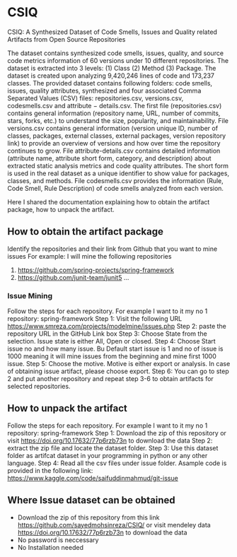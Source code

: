 # CSIQ
CSIQ: A Synthesized Dataset of Code Smells, Issues and Quality related Artifacts from Open Source Repositories


The dataset contains synthesized code smells, issues, quality, and source code metrics information of 60 versions under 10 different repositories. The dataset is extracted into 3 levels: (1) Class (2) Method (3) Package. The dataset is created upon analyzing 9,420,246 lines of code and 173,237 classes.  The provided dataset contains following folders: code smells, issues, quality attributes, synthesized and four associated Comma Separated Values (CSV) files: repositories.csv, versions.csv, codesmells.csv and attribute − details.csv. The first file (repositories.csv) contains general information (repository name, URL, number of commits, stars, forks, etc.) to understand the size, popularity, and maintainability.   File versions.csv contains general information (version unique ID, number of classes, packages, external classes, external packages, version repository link) to provide an overview of versions and how over time the repository continues to grow. File  attribute-details.csv  contains detailed information  (attribute name,  attribute short form, category, and description) about extracted static analysis metrics and code quality attributes.  The short form is used in the real dataset as a unique identifier to show value for packages, classes, and methods. File codesmells.csv provides the information (Rule, Code Smell, Rule Description) of code smells analyzed from each version.

Here  I shared the documentation explaining how to obtain the artifact package, how to unpack the artifact. 

## How to obtain the artifact package
Identify the repositories and their link from Github that you want to mine issues
For example: I will mine the following repositories
1. https://github.com/spring-projects/spring-framework
2. https://github.com/junit-team/junit5
...


### Issue Mining
Follow the steps for each repository. For example I want to it my no 1 repository: spring-framework
Step 1: Visit the following URL https://www.smreza.com/projects/modelmine/issues.php 
Step 2: paste the repository URL in the GitHub Link box
Step 3: Choose State from the selection. Issue state is either All, Open or closed.
Step 4: Choose Start issue no and how many issue. Bu Default start issue  is 1 and no of issue is 1000 meaning it will mine issues from the beginning and mine first 1000 issue.
Step 5: Choose the motive. Motive is either export or analysis. In case of obtaining issue artifact, please choose export. 
Step 6: You can go to step 2 and put another repository and repeat step 3-6 to obtain artifacts for selected repositories. 


## How to unpack the artifact

Follow the steps for each repository. For example I want to it my no 1 repository: spring-framework
Step 1: Download the zip of this repository or visit https://doi.org/10.17632/77p6rzb73n to download the data
Step 2: extract the zip file and locate the dataset folder.
Step 3: Use this dataset folder as artifcat dataset in your programming in python or any other language.
Step 4: Read all the csv files under issue folder. Asample code is provided in the following link: https://www.kaggle.com/code/saifuddinmahmud/git-issue

## Where Issue dataset can be obtained 
-  Download the zip of this repository from this link https://github.com/sayedmohsinreza/CSIQ/ or visit mendeley data https://doi.org/10.17632/77p6rzb73n to download the data
-  No password is neccessary
-  No Installation needed


